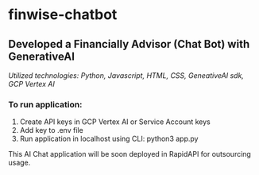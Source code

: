 # finwise-chatbot
## Developed a Financially Advisor (Chat Bot) with GenerativeAI 
_Utilized technologies: Python, Javascript, HTML, CSS, GeneativeAI sdk, GCP Vertex AI_
### To run application:
1. Create API keys in GCP Vertex AI or Service Account keys
2. Add key to .env file
3. Run application in localhost using CLI: python3 app.py

This AI Chat application will be soon deployed in RapidAPI for outsourcing usage.
